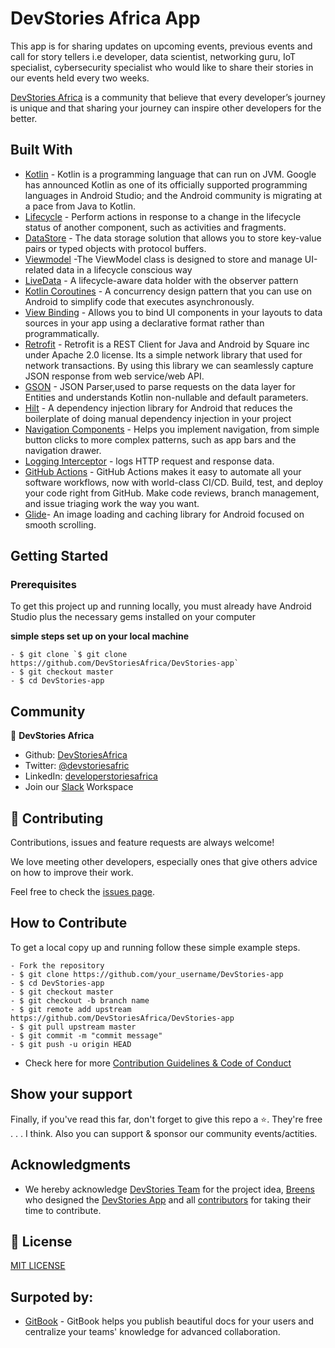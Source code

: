 # DevStories Africa App

This app is for sharing updates on upcoming events, previous events and call for story tellers i.e developer, data scientist, networking guru, IoT specialist, cybersecurity specialist who would like to share their stories in our events held every two weeks.

[DevStories Africa](https://devstoriesafrica.com/) is a community that believe that every developer’s journey is unique and that sharing your journey can inspire other developers for the better.

## Built With
- [Kotlin](https://developer.android.com/kotlin) - Kotlin is a programming language that can run on JVM. Google has announced Kotlin as one of its officially supported programming languages in Android Studio; and the Android community is migrating at a pace from Java to Kotlin.
- [Lifecycle](https://developer.android.com/topic/libraries/architecture/lifecycle) - Perform actions in response to a change in the lifecycle status of another component, such as activities and fragments.
- [DataStore](https://developer.android.com/topic/libraries/architecture/datastore) - The data storage solution that allows you to store key-value pairs or typed objects with protocol buffers.
- [Viewmodel](https://developer.android.com/topic/libraries/architecture/viewmodel) -The ViewModel class is designed to store and manage UI-related data in a lifecycle conscious way
- [LiveData](https://developer.android.com/topic/libraries/architecture/livedata) -  A lifecycle-aware data holder with the observer pattern
- [Kotlin Coroutines](https://developer.android.com/kotlin/coroutines) - A concurrency design pattern that you can use on Android to simplify code that executes asynchronously.
- [View Binding](https://developer.android.com/topic/libraries/data-binding/) - Allows you to bind UI components in your layouts to data sources in your app using a declarative format rather than programmatically.
- [Retrofit](https://square.github.io/retrofit) -  Retrofit is a REST Client for Java and Android by Square inc under Apache 2.0 license. Its a simple network library that used for network transactions. By using this library we can seamlessly capture JSON response from web service/web API.
- [GSON](https://github.com/square/gson) - JSON Parser,used to parse requests on the data layer for Entities and understands Kotlin non-nullable and default parameters.
- [Hilt](https://developer.android.com/training/dependency-injection/hilt-android) -  A dependency injection library for Android that reduces the boilerplate of doing manual dependency injection in your project
- [Navigation Components](https://developer.android.com/guide/navigation/navigation-getting-started) -  Helps you implement navigation, from simple button clicks to more complex patterns, such as app bars and the navigation drawer.
- [Logging Interceptor](https://github.com/square/okhttp/blob/master/okhttp-logging-interceptor/README.md) -  logs HTTP request and response data.
- [GitHub Actions](https://github.com/features/actions) - GitHub Actions makes it easy to automate all your software workflows, now with world-class CI/CD. Build, test, and deploy your code right from GitHub. Make code reviews, branch management, and issue triaging work the way you want.
- [Glide](https://github.com/bumptech/glide)- An image loading and caching library for Android focused on smooth scrolling.


## Getting Started

### Prerequisites

To get this project up and running locally, you must already have Android Studio plus the necessary gems installed on your computer

**simple steps set up on your local machine**

```
- $ git clone `$ git clone https://github.com/DevStoriesAfrica/DevStories-app`
- $ git checkout master
- $ cd DevStories-app
```

<!-- ### Run Tests -->

## Community

👤 **DevStories Africa**

- Github: [DevStoriesAfrica](https://github.com/)
- Twitter: [@devstoriesafric](https://twitter.com/devstoriesafric)
- LinkedIn: [developerstoriesafrica](https://www.linkedin.com/company/developerstoriesafrica/)
- Join our [Slack](https://join.slack.com/t/devstoriesafrica/shared_invite/zt-y1qpw79j-Gi8RDR5OPVwLsV2Pyoo~PA) Workspace
## 🤝 Contributing

Contributions, issues and feature requests are always welcome!

We love meeting other developers, especially ones that give others advice on how to improve their work.

Feel free to check the [issues page](https://github.com/DevStoriesAfrica/DevStories-app/issues).

## How to Contribute

To get a local copy up and running follow these simple example steps.

````
- Fork the repository
- $ git clone https://github.com/your_username/DevStories-app
- $ cd DevStories-app
- $ git checkout master
- $ git checkout -b branch name
- $ git remote add upstream https://github.com/DevStoriesAfrica/DevStories-app
- $ git pull upstream master
- $ git commit -m "commit message"
- $ git push -u origin HEAD
````

- Check here for more [Contribution Guidelines & Code of Conduct](https://github.com/DevStoriesAfrica/DevStories-app/blob/master/CONTRIBUTING.md)

## Show your support

Finally, if you've read this far, don't forget to give this repo a ⭐️. They're free . . . I think. Also you can support & sponsor our community events/actities.

## Acknowledgments

- We hereby acknowledge [DevStories Team](https://devstoriesafrica.com/) for the project idea, [Breens](https://twitter.com/BreensR) who designed the [DevStories App](https://www.figma.com/file/pTMEu96evnfbJuU1kq6x7S/DevStories?node-id=0%3A1) and all [contributors](https://github.com/DevStoriesAfrica/DevStories-app/graphs/contributors) for taking their time to contribute.

## 📝 License

[MIT LICENSE](mit-license.org)

## Surpoted by:
- [GitBook](https://www.gitbook.com/) - GitBook helps you publish beautiful docs for your users and centralize your teams' knowledge for advanced collaboration. 
